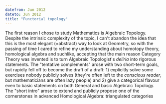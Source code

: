 ```yaml
---
datefrom: Jun 2012
dateto: Jun 2012
title: "Functorial topology"
---
```


The first reason I chose to study Mathematics is Algebraic Topology. 
Despite the intrinsic complexity of the topic, I can't abandon the idea that this is the 
most elegant (=abstract) way to look at Geometry, so with the passing of time I cared to 
refine my understanding about homotopy theory, homological algebra and suchlike, accepting
 that the main reason Category Theory was invented is to turn Algebraic Topologist's 
<i>deliria</i> into rigorous statements. The "tentative complements" arose with two 
short-term goals, but rapidly fell off to become the draft of a draft: 1) explicitly 
solve some exercises nobody publicly solves (they're often left to the <i>conscious 
reader</i>, but mathematicians are often lazy people) and 2) give a categorical flavour
 even to basic statements on both General and basic Algebraic Topology. The "short intro"
 arose to extend and publicly propose one of the cornerstones in advanced Homological 
Algebra: triangulated categories